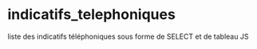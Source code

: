 # indicatifs_telephoniques
liste des indicatifs téléphoniques sous forme de SELECT et de tableau JS
